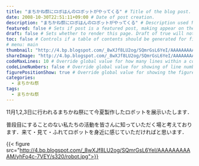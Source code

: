 ```yaml
---
title: "まちかね祭にロボはんのロボットがやってくる" # Title of the blog post.
date: 2008-10-30T22:51:11+09:00 # Date of post creation.
description: "まちかね祭にロボはんのロボットがやってくる" # Description used for search engine.
featured: false # Sets if post is a featured post, making appear on the home page side bar.
draft: false # Sets whether to render this page. Draft of true will not be rendered.
toc: false # Controls if a table of contents should be generated for first-level links automatically.
# menu: main
thumbnail: "http://4.bp.blogspot.com/_8wXJf8LU2og/SQmrGsL6YeI/AAAAAAAAAAM/yhFo4c-7VEY/s320/robot.jpg" # Sets thumbnail image appearing inside card on homepage.
shareImage: "http://4.bp.blogspot.com/_8wXJf8LU2og/SQmrGsL6YeI/AAAAAAAAAAM/yhFo4c-7VEY/s320/robot.jpg" # Designate a separate image for social media sharing.
codeMaxLines: 10 # Override global value for how many lines within a code block before auto-collapsing.
codeLineNumbers: false # Override global value for showing of line numbers within code block.
figurePositionShow: true # Override global value for showing the figure label.
categories:
  - まちかね祭
tags:
  - まちかね祭
---
```


11月1,2,3日に行われるまちかね祭にて今夏製作したロボットを展示いたします．

普段目にすることのない私たちの活動を皆さんに知っていただく場と考えております．来て・見て・ふれてロボットを身近に感じていただければと思います．

{{< figure src="http://4.bp.blogspot.com/_8wXJf8LU2og/SQmrGsL6YeI/AAAAAAAAAAM/yhFo4c-7VEY/s320/robot.jpg">}}
